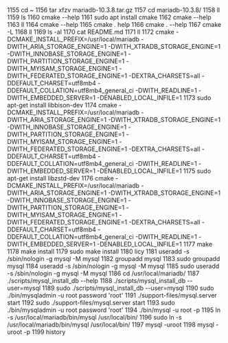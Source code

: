  1155  cd ~
 1156  tar xfzv mariadb-10.3.8.tar.gz
 1157  cd mariadb-10.3.8/
 1158  ll
 1159  ls
 1160  cmake --help
 1161  sudo apt install cmake
 1162  cmake --help
 1163  ll
 1164  cmake --help
 1165  cmake . help
 1166  cmake . --help
 1167  cmake -L
 1168  ll
 1169  ls -al
 1170  cat README.md 
 1171  ll
 1172  cmake -DCMAKE_INSTALL_PREFIX=/usr/local/mariadb -DWITH_ARIA_STORAGE_ENGINE=1 -DWITH_XTRADB_STORAGE_ENGINE=1 -DWITH_INNOBASE_STORAGE_ENGINE=1 -DWITH_PARTITION_STORAGE_ENGINE=1 -DWITH_MYISAM_STORAGE_ENGINE=1 -DWITH_FEDERATED_STORAGE_ENGINE=1 -DEXTRA_CHARSETS=all -DDEFAULT_CHARSET=utf8mb4 -DDEFAULT_COLLATION=utf8mb4_general_ci -DWITH_READLINE=1 -DWITH_EMBEDDED_SERVER=1 -DENABLED_LOCAL_INFILE=1
 1173  sudo apt-get install libbison-dev 
 1174  cmake -DCMAKE_INSTALL_PREFIX=/usr/local/mariadb -DWITH_ARIA_STORAGE_ENGINE=1 -DWITH_XTRADB_STORAGE_ENGINE=1 -DWITH_INNOBASE_STORAGE_ENGINE=1 -DWITH_PARTITION_STORAGE_ENGINE=1 -DWITH_MYISAM_STORAGE_ENGINE=1 -DWITH_FEDERATED_STORAGE_ENGINE=1 -DEXTRA_CHARSETS=all -DDEFAULT_CHARSET=utf8mb4 -DDEFAULT_COLLATION=utf8mb4_general_ci -DWITH_READLINE=1 -DWITH_EMBEDDED_SERVER=1 -DENABLED_LOCAL_INFILE=1
 1175  sudo apt-get install libzstd-dev 
 1176  cmake -DCMAKE_INSTALL_PREFIX=/usr/local/mariadb -DWITH_ARIA_STORAGE_ENGINE=1 -DWITH_XTRADB_STORAGE_ENGINE=1 -DWITH_INNOBASE_STORAGE_ENGINE=1 -DWITH_PARTITION_STORAGE_ENGINE=1 -DWITH_MYISAM_STORAGE_ENGINE=1 -DWITH_FEDERATED_STORAGE_ENGINE=1 -DEXTRA_CHARSETS=all -DDEFAULT_CHARSET=utf8mb4 -DDEFAULT_COLLATION=utf8mb4_general_ci -DWITH_READLINE=1 -DWITH_EMBEDDED_SERVER=1 -DENABLED_LOCAL_INFILE=1
 1177  make
 1178  make install
 1179  sudo make install
 1180  licy
 1181  useradd -s /sbin/nologin -g mysql -M mysql 
 1182  groupadd mysql
 1183  sudo groupadd mysql
 1184  useradd -s /sbin/nologin -g mysql -M mysql 
 1185  sudo useradd -s /sbin/nologin -g mysql -M mysql 
 1186  cd /usr/local/mariadb/
 1187  ./scripts/mysql_install_db --help
 1188  ./scripts/mysql_install_db --user=mysql
 1189  sudo ./scripts/mysql_install_db --user=mysql
 1190  sudo ./bin/mysqladmin -u root password 'root'
 1191  ./support-files/mysql.server start
 1192  sudo ./support-files/mysql.server start
 1193  sudo ./bin/mysqladmin -u root password 'root'
 1194  ./bin/mysql -u root -p
 1195  ln -s /usr/local/mariadb/bin/mysql /usr/local/bin/
 1196  sudo ln -s /usr/local/mariadb/bin/mysql /usr/local/bin/
 1197  mysql -uroot
 1198  mysql -uroot -p
 1199  history 
